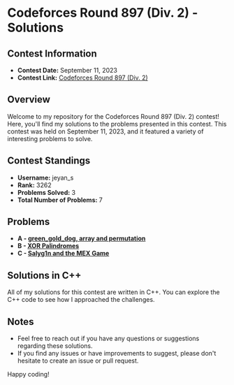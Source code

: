 # Codeforces Round 897 (Div. 2) - Solutions

## Contest Information

- **Contest Date:** September 11, 2023
- **Contest Link:** [Codeforces Round 897 (Div. 2)](https://codeforces.com/contest/1867)

## Overview

Welcome to my repository for the Codeforces Round 897 (Div. 2) contest! Here, you'll find my solutions to the problems presented in this contest. This contest was held on September 11, 2023, and it featured a variety of interesting problems to solve.

## Contest Standings

- **Username:** jeyan_s
- **Rank:** 3262
- **Problems Solved:** 3
- **Total Number of Problems:** 7

## Problems

- **A - [green_gold_dog, array and permutation](https://codeforces.com/contest/1867/problem/A)**
- **B - [XOR Palindromes](https://codeforces.com/contest/1867/problem/B)**
- **C - [Salyg1n and the MEX Game](https://codeforces.com/contest/1867/problem/C)**

## Solutions in C++

All of my solutions for this contest are written in C++. You can explore the C++ code to see how I approached the challenges.

## Notes

- Feel free to reach out if you have any questions or suggestions regarding these solutions.
- If you find any issues or have improvements to suggest, please don't hesitate to create an issue or pull request.

Happy coding!
